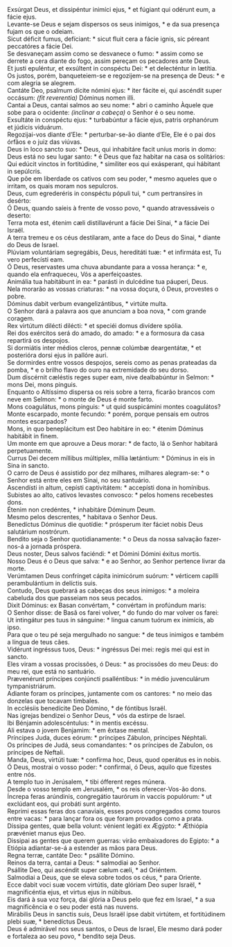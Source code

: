<div class="dropcap text-justify">Exsúrgat Deus, et dissipéntur inimíci ejus, * et fúgiant qui odérunt eum, a fácie ejus.</div>
<div class="dropcap text-justify">Levante-se Deus e sejam dispersos os seus inimigos, * e da sua presença fujam os que o odeiam.</div>
<div class="text-justify">Sicut déficit fumus, defíciant: * sicut fluit cera a fácie ignis, sic péreant peccatóres a fácie Dei.</div>
<div class="text-justify">Se desvaneçam assim como se desvanece o fumo: * assim como se derrete a cera diante do fogo, assim pereçam os pecadores ante Deus.</div>
<div class="text-justify">Et justi epuléntur, et exsúltent in conspéctu Dei: * et delecténtur in lætítia.</div>
<div class="text-justify">Os justos, porém, banqueteiem-se e regozijem-se na presença de Deus: * e com alegria se alegrem.</div>
<div class="text-justify">Cantáte Deo, psalmum dícite nómini ejus: * iter fácite ei, qui ascéndit super occásum: <em>(fit reverentia)</em> Dóminus nomen illi.</div>
<div class="text-justify">Cantai a Deus, cantai salmos ao seu nome: * abri o caminho Àquele que sobe para o ocidente: <em>(inclinar a cabeça)</em> o Senhor é o seu nome.</div>
<div class="text-justify">Exsultáte in conspéctu ejus: * turbabúntur a fácie ejus, patris orphanórum et júdicis viduárum.</div>
<div class="text-justify">Regozijai-vos diante d’Ele: * perturbar-se-ão diante d’Ele, Ele é o pai dos órfãos e o juiz das viúvas.</div>
<div class="text-justify">Deus in loco sancto suo: * Deus, qui inhabitáre facit uníus moris in domo:</div>
<div class="text-justify">Deus está no seu lugar santo: * é Deus que faz habitar na casa os solitários:</div>
<div class="text-justify">Qui edúcit vinctos in fortitúdine, * simíliter eos qui exásperant, qui hábitant in sepúlcris.</div>
<div class="text-justify">Que põe em liberdade os cativos com seu poder, * mesmo aqueles que o irritam, os quais moram nos sepulcros.</div>
<div class="text-justify">Deus, cum egrederéris in conspéctu pópuli tui, * cum pertransíres in desérto:</div>
<div class="text-justify">Ó Deus, quando saíeis à frente de vosso povo, * quando atravessáveis o deserto:</div>
<div class="text-justify">Terra mota est, étenim cæli distillavérunt a fácie Dei Sínai, * a fácie Dei Israël.</div>
<div class="text-justify">A terra tremeu e os céus destilaram, ante a face do Deus do Sinai, * diante do Deus de Israel.</div>
<div class="text-justify">Plúviam voluntáriam segregábis, Deus, hereditáti tuæ: * et infirmáta est, Tu vero perfecísti eam.</div>
<div class="text-justify">Ó Deus, reservastes uma chuva abundante para a vossa herança: * e, quando ela enfraqueceu, Vós a aperfeiçoastes.</div>
<div class="text-justify">Animália tua habitábunt in ea: * parásti in dulcédine tua páuperi, Deus.</div>
<div class="text-justify">Nela morarão as vossas criaturas: * na vossa doçura, ó Deus, provestes o pobre.</div>
<div class="text-justify">Dóminus dabit verbum evangelizántibus, * virtúte multa.</div>
<div class="text-justify">O Senhor dará a palavra aos que anunciam a boa nova, * com grande coragem.</div>
<div class="text-justify">Rex virtútum dilécti dilécti: * et speciéi domus divídere spólia.</div>
<div class="text-justify">Rei dos exércitos será do amado, do amado: * e a formosura da casa repartirá os despojos.</div>
<div class="text-justify">Si dormiátis inter médios cleros, pennæ colúmbæ deargentátæ, * et posterióra dorsi ejus in pallóre auri.</div>
<div class="text-justify">Se dormirdes entre vossos despojos, sereis como as penas prateadas da pomba, * e o brilho flavo do ouro na extremidade do seu dorso.</div>
<div class="text-justify">Dum discérnit cæléstis reges super eam, nive dealbabúntur in Selmon: * mons Dei, mons pinguis.</div>
<div class="text-justify">Enquanto o Altíssimo dispersa os reis sobre a terra, ficarão brancos com neve em Selmon: * o monte de Deus é monte farto.</div>
<div class="text-justify">Mons coagulátus, mons pinguis: * ut quid suspicámini montes coagulátos?</div>
<div class="text-justify">Monte escarpado, monte fecundo: * porém, porque pensais em outros montes escarpados?</div>
<div class="text-justify">Mons, in quo beneplácitum est Deo habitáre in eo: * étenim Dóminus habitábit in finem.</div>
<div class="text-justify">Um monte em que aprouve a Deus morar: * de facto, lá o Senhor habitará perpetuamente.</div>
<div class="text-justify">Currus Dei decem míllibus múltiplex, míllia lætántium: * Dóminus in eis in Sina in sancto.</div>
<div class="text-justify">O carro de Deus é assistido por dez milhares, milhares alegram-se: * o Senhor está entre eles em Sinai, no seu santuário.</div>
<div class="text-justify">Ascendísti in altum, cepísti captivitátem: * accepísti dona in homínibus.</div>
<div class="text-justify">Subistes ao alto, cativos levastes convosco: * pelos homens recebestes dons.</div>
<div class="text-justify">Étenim non credéntes, * inhabitáre Dóminum Deum.</div>
<div class="text-justify">Mesmo pelos descrentes, * habitava o Senhor Deus.</div>
<div class="text-justify">Benedíctus Dóminus die quotídie: * prósperum iter fáciet nobis Deus salutárium nostrórum.</div>
<div class="text-justify">Bendito seja o Senhor quotidianamente: * o Deus da nossa salvação fazer-nos-á a jornada próspera.</div>
<div class="text-justify">Deus noster, Deus salvos faciéndi: * et Dómini Dómini éxitus mortis.</div>
<div class="text-justify">Nosso Deus é o Deus que salva: * e ao Senhor, ao Senhor pertence livrar da morte.</div>
<div class="text-justify">Verúmtamen Deus confrínget cápita inimicórum suórum: * vérticem capílli perambulántium in delíctis suis.</div>
<div class="text-justify">Contudo, Deus quebrará as cabeças dos seus inimigos: * a moleira cabeluda dos que passeiam nos seus pecados.</div>
<div class="text-justify">Dixit Dóminus: ex Basan convértam, * convértam in profúndum maris:</div>
<div class="text-justify">O Senhor disse: de Basã os farei volver, * do fundo do mar volver os farei:</div>
<div class="text-justify">Ut intingátur pes tuus in sánguine: * lingua canum tuórum ex inimícis, ab ipso.</div>
<div class="text-justify">Para que o teu pé seja mergulhado no sangue: * de teus inimigos e também a língua de teus cães.</div>
<div class="text-justify">Vidérunt ingréssus tuos, Deus: * ingréssus Dei mei: regis mei qui est in sancto.</div>
<div class="text-justify">Eles viram a vossas procissões, ó Deus: * as procissões do meu Deus: do meu rei, que está no santuário.</div>
<div class="text-justify">Prævenérunt príncipes conjúncti psalléntibus: * in médio juvenculárum tympanistriárum.</div>
<div class="text-justify">Adiante foram os príncipes, juntamente com os cantores: * no meio das donzelas que tocavam timbales.</div>
<div class="text-justify">In ecclésiis benedícite Deo Dómino, * de fóntibus Israël.</div>
<div class="text-justify">Nas igrejas bendizei o Senhor Deus, * vós da estirpe de Israel.</div>
<div class="text-justify">Ibi Bénjamin adolescéntulus: * in mentis excéssu.</div>
<div class="text-justify">Ali estava o jovem Benjamim: * em êxtase mental.</div>
<div class="text-justify">Príncipes Juda, duces eórum: * príncipes Zábulon, príncipes Néphtali.</div>
<div class="text-justify">Os príncipes de Judá, seus comandantes: * os príncipes de Zabulon, os príncipes de Neftali.</div>
<div class="text-justify">Manda, Deus, virtúti tuæ: * confírma hoc, Deus, quod operátus es in nobis.</div>
<div class="text-justify">Ó Deus, mostrai o vosso poder: * confirmai, ó Deus, aquilo que fizestes entre nós.</div>
<div class="text-justify">A templo tuo in Jerúsalem, * tibi ófferent reges múnera.</div>
<div class="text-justify">Desde o vosso templo em Jerusalém, * os reis oferecer-Vos-ão dons.</div>
<div class="text-justify">Íncrepa feras arúndinis, congregátio taurórum in vaccis populórum: * ut exclúdant eos, qui probáti sunt argénto.</div>
<div class="text-justify">Reprimi essas feras dos canaviais, esses povos congregados como touros entre vacas: * para lançar fora os que foram provados como a prata.</div>
<div class="text-justify">Díssipa gentes, quæ bella volunt: vénient legáti ex Ægýpto: * Æthiópia prævéniet manus ejus Deo.</div>
<div class="text-justify">Dissipai as gentes que querem guerras: virão embaixadores do Egipto: * a Etiópia adiantar-se-á a estender as mãos para Deus.</div>
<div class="text-justify">Regna terræ, cantáte Deo: * psállite Dómino.</div>
<div class="text-justify">Reinos da terra, cantai a Deus: * salmodiai ao Senhor.</div>
<div class="text-justify">Psállite Deo, qui ascéndit super cælum cæli, * ad Oriéntem.</div>
<div class="text-justify">Salmodiai a Deus, que se eleva sobre todos os céus, * para Oriente.</div>
<div class="text-justify">Ecce dabit voci suæ vocem virtútis, date glóriam Deo super Israël, * magnificéntia ejus, et virtus ejus in núbibus.</div>
<div class="text-justify">Eis dará à sua voz força, dai glória a Deus pelo que fez em Israel, * a sua magnificência e o seu poder está nas nuvens.</div>
<div class="text-justify">Mirábilis Deus in sanctis suis, Deus Israël ipse dabit virtútem, et fortitúdinem plebi suæ, * benedíctus Deus.</div>
<div class="text-justify">Deus é admirável nos seus santos, o Deus de Israel, Ele mesmo dará poder e fortaleza ao seu povo, * bendito seja Deus.</div>
